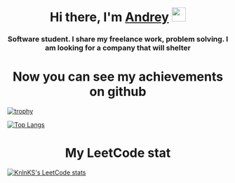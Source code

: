 <h1 align="center">Hi there, I'm <a href="https://vk.com/feelan" target="_blank">Andrey</a> 
<img src="https://github.com/blackcater/blackcater/raw/main/images/Hi.gif" height="32"/></h1>
<h3 align="center">Software student. I share my freelance work, problem solving. I am looking for a company that will shelter</h3>

<h1 align="center">Now you can see my achievements on github</h1>

[![trophy](https://github-profile-trophy.vercel.app/?username=Panfil-spb)](https://github.com/Panfil-spb/github-profile-trophy)


[![Top Langs](https://github-readme-stats.vercel.app/api/top-langs/?username=Panfil-spb)](https://github.com/Panfil-spb/github-readme-stats)

<h1 align="center">My LeetCode stat</h1>

[![KnlnKS's LeetCode stats](https://leetcode-stats-six.vercel.app/api?username=Panfil-spb&theme=dark)](https://github.com/Panfil-spb/leetcode-stats)
